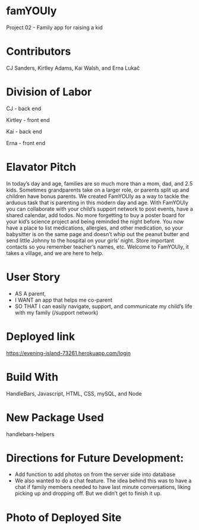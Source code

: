 # famYOUly
Project 02 - Family app for raising a kid

# Contributors 
CJ Sanders, Kirtley Adams, Kai Walsh, and Erna Lukač

# Division of Labor

CJ - back end

Kirtley - front end

Kai - back end

Erna - front end

# Elavator Pitch

In today’s day and age, families are so much more than a mom, dad, and 2.5 kids. Sometimes grandparents take on a larger role, or parents split up and children have bonus parents. We created FamYOUly as a way to tackle the arduous task that is parenting in this modern day and age. With FamYOUly you can collaborate with your child’s support network to post events, have a shared calendar, add todos. No more forgetting to buy a poster board for your kid’s science project and being reminded the night before. You now have a place to list medications, allergies, and other medication, so your babysitter is on the same page and doesn’t whip out the peanut butter and send little Johnny to the hospital on your girls’ night. Store important contacts so you remember teacher’s names, etc. Welcome to FamYOUly, it takes a village, and we are here to help. 

# User Story

- AS A parent,
- I WANT an app that helps me co-parent
- SO THAT I can easily navigate, support, and communicate my child’s life with my family (/support network)

# Deployed link
https://evening-island-73261.herokuapp.com/login

# Build With
HandleBars, Javascript, HTML, CSS, mySQL, and Node 

# New Package Used
handlebars-helpers

# Directions for Future Development: 

- Add function to add photos on from the server side into database
- We also wanted to do a chat feature. The idea behind this was to have a chat if family members needed to have last minute conversations, liking picking up and dropping off. But we didn’t get to finish it up. 

# Photo of Deployed Site

